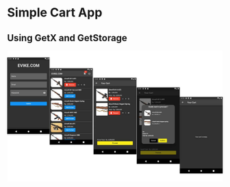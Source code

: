 # Simple Cart App
## Using GetX and GetStorage
![Screenshot](https://github.com/10Lee/simple_cart_app/blob/main/ss_evike.com.jpg?raw=true)
